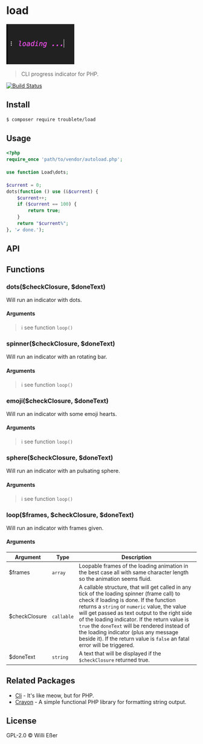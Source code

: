 # load
![loading](./demo.gif)
> CLI progress indicator for PHP.

[![Build Status](https://travis-ci.org/troublete/load.svg?branch=master)](https://travis-ci.org/troublete/load)

## Install

```bash
$ composer require troublete/load
```

## Usage

```php
<?php
require_once 'path/to/vendor/autoload.php';

use function Load\dots;

$current = 0;
dots(function () use (&$current) {			
	$current++;
	if ($current == 100) {
		return true;
	}
	return "$current%";
}, '✔ done.');
```

## API

## Functions

### dots($checkClosure, $doneText)

Will run an indicator with dots.

#### Arguments 

> ℹ️ see function `loop()`

### spinner($checkClosure, $doneText)

Will run an indicator with an rotating bar.

#### Arguments 

> ℹ️ see function `loop()`

### emoji($checkClosure, $doneText)

Will run an indicator with some emoji hearts.

#### Arguments 

> ℹ️ see function `loop()`

### sphere($checkClosure, $doneText)

Will run an indicator with an pulsating sphere.

#### Arguments 

> ℹ️ see function `loop()`

### loop($frames, $checkClosure, $doneText)

Will run an indicator with frames given.

#### Arguments

| Argument | Type | Description |
|---|---|---|
| $frames | `array` | Loopable frames of the loading animation in the best case all with same character length so the animation seems fluid. |
| $checkClosure | `callable` | A callable structure, that will get called in any tick of the loading spinner (frame call) to check if loading is done. If the function returns a `string` or `numeric` value, the value will get passed as text output to the right side of the loading indicator. If the return value is `true` the `doneText` will be rendered instead of the loading indicator (plus any message beside it). If the return value is `false` an fatal error will be triggered. |
| $doneText | `string` | A text that will be displayed if the `$checkClosure` returned true. |

## Related Packages

* [Cli](https://github.com/troublete/cli) - It's like meow, but for PHP.
* [Crayon](https://github.com/troublete/crayon) - A simple functional PHP library for formatting string output.

## License

GPL-2.0 © Willi Eßer
